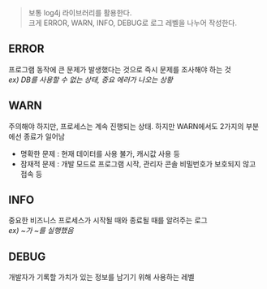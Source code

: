 > 보통 log4j 라이브러리를 활용한다.<br>
크게 ERROR, WARN, INFO, DEBUG로 로그 레벨을 나누어 작성한다.

## ERROR
프로그램 동작에 큰 문제가 발생했다는 것으로 즉시 문제를 조사해야 하는 것<br>
_ex) DB를 사용할 수 없는 상태, 중요 에러가 나오는 상황_

## WARN
주의해야 하지만, 프로세스는 계속 진행되는 상태. 하지만 WARN에서도 2가지의 부분에선 종료가 일어남

- 명확한 문제 : 현재 데이터를 사용 불가, 캐시값 사용 등
- 잠재적 문제 : 개발 모드로 프로그램 시작, 관리자 콘솔 비밀번호가 보호되지 않고 접속 등

## INFO
중요한 비즈니스 프로세스가 시작될 때와 종료될 때를 알려주는 로그<br>
_ex) ~가 ~를 실행했음_

## DEBUG
개발자가 기록할 가치가 있는 정보를 남기기 위해 사용하는 레벨
